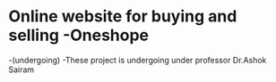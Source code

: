 
# Online website for buying and selling -Oneshope

-(undergoing)
 -These project is undergoing under professor Dr.Ashok Sairam
 
